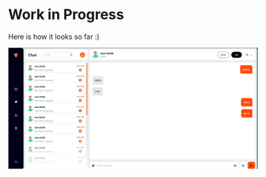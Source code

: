 # Work in Progress

Here is how it looks so far :)

![UI Demo](https://github.com/shahzainshafique/Whisper/blob/main/client/public/ui.png)
